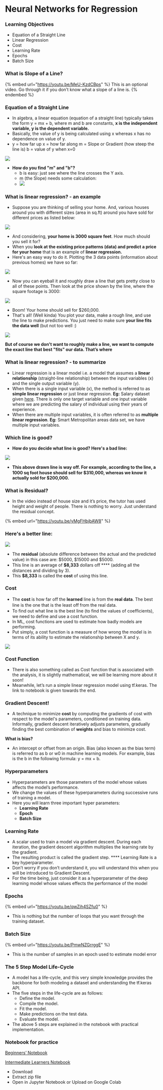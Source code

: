 # Neural Networks for Regression

### Learning Objectives

* Equation of a Straight Line
* Linear Regression&#x20;
* Cost
* Learning Rate&#x20;
* Epochs&#x20;
* Batch Size

### What is Slope of a Line?

{% embed url="https://youtu.be/MeU-KzdCBps" %}
This is an optional video. Go through it if you don’t know what a slope of a line is.
{% endembed %}

### Equation of a Straight Line

* In algebra, a linear equation (equation of a straight line) typically takes the form y = mx + b, where m and b are constants, **x is the independent variable, y is the dependent variable.**
* Basically, the value of y is being calculated using x whereas x has no dependence on value of y.
* y = how far up x = how far along m = Slope or Gradient (how steep the line is) b = value of y when x=0

![](https://lh6.googleusercontent.com/OaGsViGYz81XFJ4mHvNN6unULCfmtX1nDYqa3VlgU\_LJYvS9M8AiTEFD6q6YoXOw9m3eGO4Vh6wjKQzzVzAK9UTGG1KeHuE5mkDksxGiGxWpnZ31eaMgJETazxJ0nnKkin\_fsqcXHPQ)

* **How do you find "m" and "b"?**
  * b is easy: just see where the line crosses the Y axis.&#x20;
  * m (the Slope) needs some calculation:
  * ![](https://lh4.googleusercontent.com/jhEEyf0eV4qhw0B7dRsg2DMqbkDcw5WGVvjj-eWc\_-euBjhjEr0gjBnmVh8fO8sS2NknIOuUePqeiS425D4-ogRHT2cykG8BJRBgLsa-dZWRnPapBp7qKs0aidWx1JnQdgHFuckZYQo)

### What is linear regression? - an example

* Suppose you are thinking of selling your home. And, various houses around you with different sizes (area in sq.ft) around you have sold for different prices as listed below:

![](<../.gitbook/assets/8 (3)>)





* And considering, **your home is 3000 square feet**. How much should you sell it for?
* When you **look at the existing price patterns (data) and predict a price** **for your home** that is an example of **linear regression.**
* Here's an easy way to do it. Plotting the 3 data points (information about previous homes) we have so far:

![](https://lh3.googleusercontent.com/V2WsgQFVQvWaX8FFmAEss\_dyYj\_9S0kJdW3I3ZYmnq-DLnOLBugD7nkQWqZ2NO\_zr4bUwkd9B7JAVSrPk-kQAqgkCb7G8dQOw\_1ZcVEq9eu6NjSse0nB2zig9Bdkk3YjcDHH1-klYgE)

* Now you can eyeball it and roughly draw a line that gets pretty close to all of these points. Then look at the price shown by the line, where the square footage is 3000:

![](../.gitbook/assets/12)

* Boom! Your home should sell for $260,000.
* That's all! (Well kinda) You plot your data, make a rough line, and use the line to make predictions. You just need to make sure **your line fits** **the data well** (but not too well :)

![](<../.gitbook/assets/15 (2)>)

**But of course we don't want to roughly make a line, we want to compute the exact line that best "fits" our data. That’s where**

### What is linear regression? - to summarize

* Linear regression is a linear model i.e. a model that assumes a **linear relationship** (straight-line relationship) between the input variables (x) and the single output variable (y).
* When there is a single input variable (x), the method is referred to as **simple linear regression** or just linear regression. **Eg:** Salary dataset given [here](https://github.com/dphi-official/Linear\_Regression\_Introduction/blob/master/Salary\_Data.csv). There is only one target variable and one input variable where we are predicting the salary of individual using their years of experience.
* When there are multiple input variables, it is often referred to as **multiple linear regression**. **Eg:** Smart Metropolitan areas data set, we have multiple input variables.

### Which line is good?

* **How do you decide what line is good? Here's a bad line:**

![](https://lh4.googleusercontent.com/uAt5GtGh4QUYu1srMGpETz1XrLOwdqGHBe1qVUdrmCfm3vPMMDzMxAKQegD6UTHJp69wIOxgo2K--wztRd0vHF3itSSP0aK\_t-gshsWCP8r1Nb\_IAYmugsvmElV5qe1IlViJ7jgyvEM)

* **This above drawn line is way oﬀ. For example, according to the line, a 1000 sq foot house should sell for $310,000, whereas we know it actually sold for $200,000.**

### What is Residual?

* In the video instead of house size and it’s price, the tutor has used height and weight of people. There is nothing to worry. Just understand the residual concept.

{% embed url="https://youtu.be/yMgFHbjbAW8" %}

### **Here's a better line:**

![](https://lh3.googleusercontent.com/DRtyqH57Lga\_CN7YEhuF2cGJ4zmGizAhWaOQFrAhPY7rOGXwrLF8DsUvtRNSTCcH3JSuOUw0CVM65VqJbWjsOBVDKlI0qrpoNlnFgTH1Om5T9nDrJaFv7ldMkaws4oQ19Dpg5ugSXUQ)

* The **residual** (absolute diﬀerence between the actual and the predicted value) in this case are: $5000, $15000 and $5000.
* This line is an average of **$8,333** dollars oﬀ **** (adding all the distances and dividing by 3).
* This **$8,333** is called the **cost** of using this line.

### Cost

* The **cost** is how far oﬀ the **learned** line is from the **real data**. The best line is the one that is the least oﬀ from the real data.
* To find out what line is the best line (to find the values of coeﬃcients), we need to define and use a cost function.
* In ML, cost functions are used to estimate how badly models are performing.
* Put simply, a cost function is a measure of how wrong the model is in terms of its ability to estimate the relationship between X and y.

![](https://lh6.googleusercontent.com/scVcazKuVjxvMbIzy4HklgqANkZTQCgSUq0gcT4uft2A8MuS5vt\_pLQ\_xFZioR\_9R76kyo9jz1JGNjAceUrcgXBhAGMjtC9IkJjNFjw2vtSahYDNLFddR5FhhmR03nAzQhckAu-omO0)

### Cost Function

* There is also something called as Cost function that is associated with the analysis, it is slightly mathematical, we will be learning more about it soon!
* Meanwhile, let’s run a simple linear regression model using tf.keras. The link to notebook is given towards the end.

### **Gradient Descent!**

* A technique to minimize **cost** by computing the gradients of cost with respect to the model's parameters, conditioned on training data. Informally, gradient descent iteratively adjusts parameters, gradually finding the best combination of **weights** and bias to minimize cost.

**What is bias?**

* An intercept or offset from an origin. Bias (also known as the bias term) is referred to as b or w0 in machine learning models. For example, bias is the b in the following formula: y = mx + b.

### Hyperparameters

* Hyperparameters are those parameters of the model whose values affects the model’s performance.
* We change the values of these hyperparameters during successive runs of training a model.
* Here you will learn three important hyper parameters:
  * **Learning Rate**
  * **Epoch**
  * **Batch Size**

### Learning Rate

* A scalar used to train a model via gradient descent. During each iteration, the gradient descent algorithm multiplies the learning rate by the gradient.&#x20;
* The resulting product is called the gradient step. **** Learning Rate is a key hyperparameter.
* Don’t worry if you don’t understand it, you will understand this when you will be introduced to Gradient Descent.
* For the time being, just consider it as a hyperparameter of the deep learning model whose values effects the performance of the model

### Epochs



{% embed url="https://youtu.be/qwZih4SZfu0" %}

* This is nothing but the number of loops that you want through the training dataset.

### Batch Size

{% embed url="https://youtu.be/PmwNZGrrggE" %}

* This is the number of samples in an epoch used to estimate model error

### The 5 Step Model Life-Cycle

* A model has a life-cycle, and this very simple knowledge provides the backbone for both modeling a dataset and understanding the tf.keras API.
* The five steps in the life-cycle are as follows:
  * Define the model.
  * Compile the model.
  * Fit the model.
  * Make predictions on the test data.
  * Evaluate the model.
* The above 5 steps are explained in the notebook with practical implementation.

### Notebook for practice

[Beginners’ Notebook](https://github.com/dphi-official/Deep\_Learning\_Bootcamp/blob/master/Linear\_Regression/Linear\_Regression\_with\_tf\_keras\_Beginners.ipynb)

[Intermediate Learners Notebook](https://github.com/dphi-official/Deep\_Learning\_Bootcamp/blob/master/Linear\_Regression/Linear\_Regression\_with\_tf\_keras\_Intermediates.ipynb)

* Download&#x20;
* Extract zip file&#x20;
* Open in Jupyter Notebook or Upload on Google Colab
